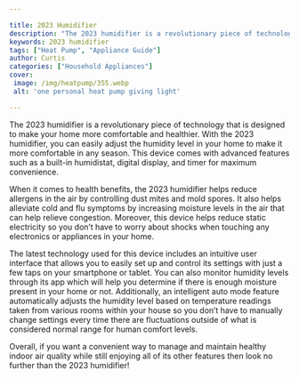 ```yaml
---

title: 2023 Humidifier
description: "The 2023 humidifier is a revolutionary piece of technology that is designed to make your home more comfortable and healthier. With...read now to learn more"
keywords: 2023 humidifier
tags: ["Heat Pump", "Appliance Guide"]
author: Curtis
categories: ["Household Appliances"]
cover: 
 image: /img/heatpump/355.webp
 alt: 'one personal heat pump giving light'

---
```


The 2023 humidifier is a revolutionary piece of technology that is designed to make your home more comfortable and healthier. With the 2023 humidifier, you can easily adjust the humidity level in your home to make it more comfortable in any season. This device comes with advanced features such as a built-in humidistat, digital display, and timer for maximum convenience.

When it comes to health benefits, the 2023 humidifier helps reduce allergens in the air by controlling dust mites and mold spores. It also helps alleviate cold and flu symptoms by increasing moisture levels in the air that can help relieve congestion. Moreover, this device helps reduce static electricity so you don’t have to worry about shocks when touching any electronics or appliances in your home. 

The latest technology used for this device includes an intuitive user interface that allows you to easily set up and control its settings with just a few taps on your smartphone or tablet. You can also monitor humidity levels through its app which will help you determine if there is enough moisture present in your home or not. Additionally, an intelligent auto mode feature automatically adjusts the humidity level based on temperature readings taken from various rooms within your house so you don’t have to manually change settings every time there are fluctuations outside of what is considered normal range for human comfort levels. 

Overall, if you want a convenient way to manage and maintain healthy indoor air quality while still enjoying all of its other features then look no further than the 2023 humidifier!
